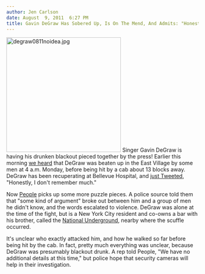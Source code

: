```yaml
---
author: Jen Carlson
date: August  9, 2011  6:27 PM
title: Gavin DeGraw Has Sobered Up, Is On The Mend, And Admits: "Honestly, I Don't Remember Much"
---
```


<p><span class="mt-enclosure mt-enclosure-image" style="display: inline;"> <img alt="degraw0811noidea.jpg" src="https://web.archive.org/web/20120604161833im_/http://gothamist.com/attachments/arts_jen/degraw0811noidea.jpg" width="300" height="300" class="image-right"> </span>Singer Gavin DeGraw is having his drunken blackout pieced together by the press! Earlier this morning <a href="https://web.archive.org/web/20120604161833/http://gothamist.com/2011/08/09/gavin_degraw.php">we heard</a> that DeGraw was beaten up in the East Village by some men at 4 a.m. Monday, before being hit by a cab about 13 blocks away. DeGraw has been recuperating at Bellevue Hospital, and <a href="https://web.archive.org/web/20120604161833/http://twitter.com/#!/GavinDeGraw/status/101032491422457856">just Tweeted</a>, &quot;Honestly, I don&apos;t remember much.&quot;</p>

<p>Now <a href="https://web.archive.org/web/20120604161833/http://www.people.com/people/article/0,,20516823,00.html">People</a> picks up some more puzzle pieces. A police source told them that &quot;some kind of argument&quot; broke out between him and a group of men he didn&apos;t know, and the words escalated to violence. DeGraw was alone at the time of the fight, but is a New York City resident and co-owns a bar with his brother, called the <a href="https://web.archive.org/web/20120604161833/http://www.thenationalunderground.com/aboutus.html">National Underground</a>, nearby where the scuffle occurred.</p>

<p>It&apos;s unclear who exactly attacked him, and how he walked so far before being hit by the cab. In fact, pretty much everything was unclear, because DeGraw was presumably blackout drunk. A rep told People, &quot;We have no additional details at this time,&quot; but police hope that security cameras will help in their investigation.</p>